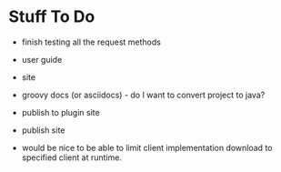 
# Stuff To Do

* finish testing all the request methods
* user guide
* site
* groovy docs (or asciidocs) - do I want to convert project to java?

* publish to plugin site
* publish site

* would be nice to be able to limit client implementation download to specified client at runtime.